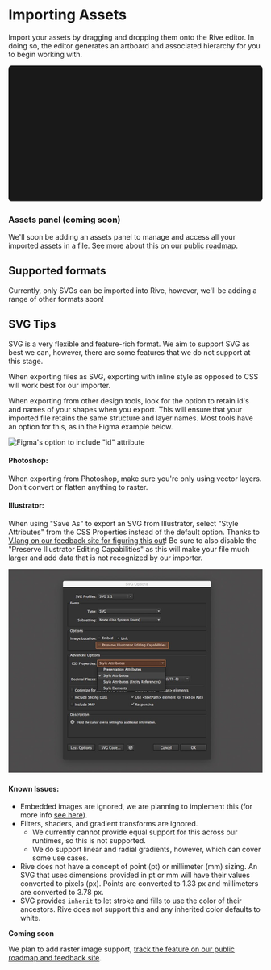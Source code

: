 # Importing Assets

Import your assets by dragging and dropping them onto the Rive editor. In doing so, the editor generates an artboard and associated hierarchy for you to begin working with.

![](../../.gitbook/assets/import.gif)

### Assets panel (coming soon)

We'll soon be adding an assets panel to manage and access all your imported assets in a file. See more about this on our [public roadmap](https://feedback.rive.app/116).

## Supported formats

Currently, only SVGs can be imported into Rive, however, we'll be adding a range of other formats soon!

## SVG Tips

SVG is a very flexible and feature-rich format. We aim to support SVG as best we can, however, there are some features that we do not support at this stage.&#x20;

When exporting files as SVG, exporting with inline style as opposed to CSS will work best for our importer.

When exporting from other design tools, look for the option to retain id's and names of your shapes when you export. This will ensure that your imported file retains the same structure and layer names. Most tools have an option for this, as in the Figma example below.

![Figma's option to include "id" attribute](../../.gitbook/assets/figma\_export\_id.png)

#### Photoshop:

When exporting from Photoshop, make sure you're only using vector layers. Don't convert or flatten anything to raster.

#### Illustrator:

When using "Save As" to export an SVG from Illustrator, select "Style Attributes" from the CSS Properties instead of the default option. Thanks to [V.lang on our feedback site for figuring this out](https://feedback.rive.app/122)! Be sure to also disable the "Preserve Illustrator Editing Capabilities" as this will make your file much larger and add data that is not recognized by our importer.&#x20;

![Illustrator's Save As SVG panel](<../../.gitbook/assets/image (2).png>)

#### Known Issues:&#x20;

* Embedded images are ignored, we are planning to implement this (for more info [see here](https://feedback.rive.app/69)).
* Filters, shaders, and gradient transforms are ignored.&#x20;
  * We currently cannot provide equal support for this across our runtimes, so this is not supported.
  * We do support linear and radial gradients, however, which can cover some use cases.
* Rive does not have a concept of point (pt) or millimeter (mm) sizing. An SVG that uses dimensions provided in pt or mm will have their values converted to pixels (px). Points are converted to 1.33 px and millimeters are converted to  3.78 px.&#x20;
* SVG provides `inherit` to let stroke and fills to use the color of their ancestors. Rive does not support this and any inherited color defaults to white.

**Coming soon**

We plan to add raster image support, [track the feature on our public roadmap and feedback site](https://feedback.rive.app/69).
